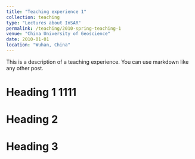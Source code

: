 ```yaml
---
title: "Teaching experience 1"
collection: teaching
type: "Lectures about InSAR"
permalink: /teaching/2010-spring-teaching-1
venue: "China University of Geoscience"
date: 2010-01-01
location: "Wuhan, China"
---
```


This is a description of a teaching experience. You can use markdown like any other post.

Heading 1 1111
======

Heading 2
======

Heading 3
======
